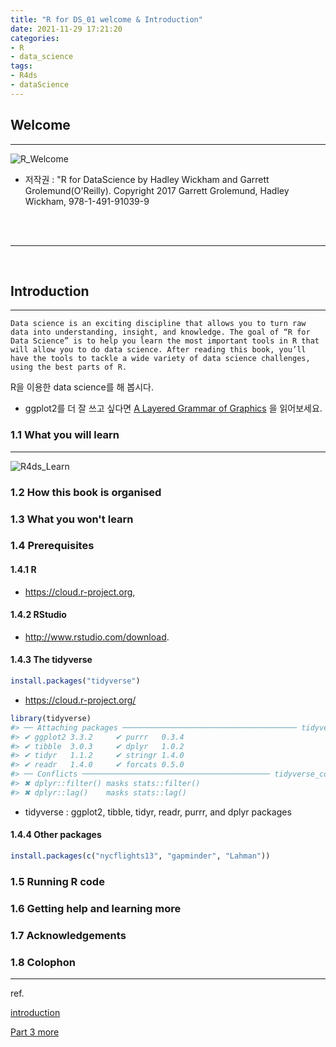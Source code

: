 ```yaml
---
title: "R for DS_01 welcome & Introduction"
date: 2021-11-29 17:21:20
categories:
- R
- data_science
tags:
- R4ds
- dataScience
---
```



## Welcome
<hr>

![R_Welcome](/../../imeges/R_images/R_Welcome.png)

- 저작권 : "R for DataScience by Hadley Wickham and Garrett Grolemund(O'Reilly). Copyright 2017 Garrett Grolemund, Hadley Wickham, 978-1-491-91039-9

<br><br><hr>

<br>

## Introduction 

<hr>

    Data science is an exciting discipline that allows you to turn raw data into understanding, insight, and knowledge. The goal of “R for Data Science” is to help you learn the most important tools in R that will allow you to do data science. After reading this book, you’ll have the tools to tackle a wide variety of data science challenges, using the best parts of R.
    
R을 이용한 data science를 해 봅시다. 

- ggplot2를 더 잘 쓰고 싶다면 
[A Layered Grammar of Graphics](https://byrneslab.net/classes/biol607/readings/wickham_layered-grammar.pdf) 
을 읽어보세요.


### 1.1 What you will learn
<hr>

![R4ds_Learn](/../../imeges/R_images/R4ds_Learn.png)


### 1.2 How this book is organised
### 1.3 What you won't learn
### 1.4 Prerequisites
#### 1.4.1 R
- https://cloud.r-project.org,
#### 1.4.2 RStudio
- http://www.rstudio.com/download.
#### 1.4.3 The tidyverse

```r
install.packages("tidyverse")
```
- https://cloud.r-project.org/

```r
library(tidyverse)
#> ── Attaching packages ─────────────────────────────────────── tidyverse 1.3.0 ──
#> ✔ ggplot2 3.3.2     ✔ purrr   0.3.4
#> ✔ tibble  3.0.3     ✔ dplyr   1.0.2
#> ✔ tidyr   1.1.2     ✔ stringr 1.4.0
#> ✔ readr   1.4.0     ✔ forcats 0.5.0
#> ── Conflicts ────────────────────────────────────────── tidyverse_conflicts() ──
#> ✖ dplyr::filter() masks stats::filter()
#> ✖ dplyr::lag()    masks stats::lag()
```

+ tidyverse : ggplot2, tibble, tidyr, readr, purrr, and dplyr packages
#### 1.4.4 Other packages
```r
install.packages(c("nycflights13", "gapminder", "Lahman"))
```

### 1.5 Running R code
### 1.6 Getting help and learning more
### 1.7 Acknowledgements
### 1.8 Colophon



---
ref. 

[introduction](https://r4ds.had.co.nz/introduction.html)

[Part 3 more](https://stat545.com/r-basics.html)